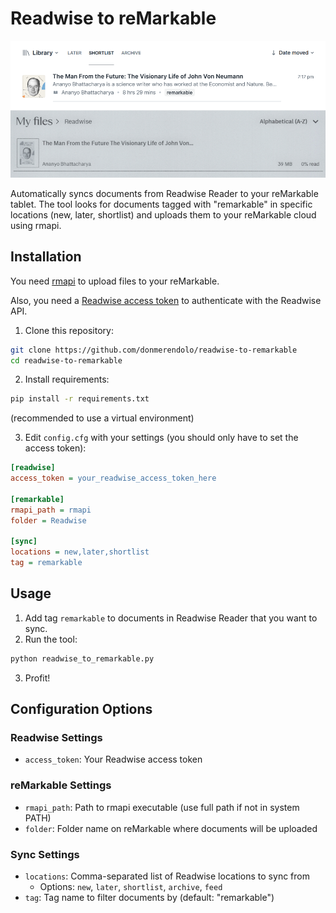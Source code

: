 # Readwise to reMarkable

![readwise-to-remarkable](image.png)

Automatically syncs documents from Readwise Reader to your reMarkable tablet. The tool looks for documents tagged with "remarkable" in specific locations (new, later, shortlist) and uploads them to your reMarkable cloud using rmapi.

## Installation

You need [rmapi](https://github.com/ddvk/rmapi) to upload files to your reMarkable.

Also, you need a [Readwise access token](https://readwise.io/access_token) to authenticate with the Readwise API.

1. Clone this repository:
```bash
git clone https://github.com/donmerendolo/readwise-to-remarkable
cd readwise-to-remarkable
```

2. Install requirements:
```bash
pip install -r requirements.txt
```
(recommended to use a virtual environment)

3. Edit `config.cfg` with your settings (you should only have to set the access token):
```ini
[readwise]
access_token = your_readwise_access_token_here

[remarkable]
rmapi_path = rmapi
folder = Readwise

[sync]
locations = new,later,shortlist
tag = remarkable
```

## Usage

1. Add tag `remarkable` to documents in Readwise Reader that you want to sync.
2. Run the tool:
```bash
python readwise_to_remarkable.py
```
3. Profit!

## Configuration Options

### Readwise Settings
- `access_token`: Your Readwise access token

### reMarkable Settings
- `rmapi_path`: Path to rmapi executable (use full path if not in system PATH)
- `folder`: Folder name on reMarkable where documents will be uploaded

### Sync Settings
- `locations`: Comma-separated list of Readwise locations to sync from
  - Options: `new`, `later`, `shortlist`, `archive`, `feed`
- `tag`: Tag name to filter documents by (default: "remarkable")
